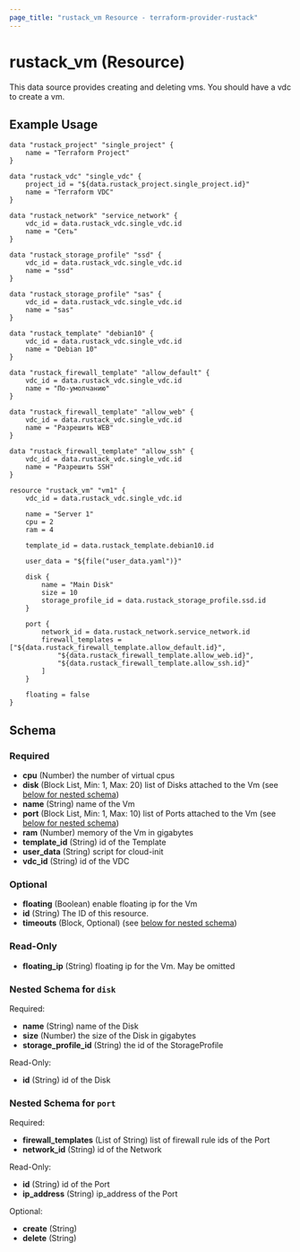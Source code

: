 ```yaml
---
page_title: "rustack_vm Resource - terraform-provider-rustack"
---
```

# rustack_vm (Resource)

This data source provides creating and deleting vms. You should have a vdc to create a vm.

## Example Usage

```hcl 
data "rustack_project" "single_project" {
    name = "Terraform Project"
}

data "rustack_vdc" "single_vdc" {
    project_id = "${data.rustack_project.single_project.id}"
    name = "Terraform VDC"
}

data "rustack_network" "service_network" {
    vdc_id = data.rustack_vdc.single_vdc.id
    name = "Сеть"
}

data "rustack_storage_profile" "ssd" {
    vdc_id = data.rustack_vdc.single_vdc.id
    name = "ssd"
}

data "rustack_storage_profile" "sas" {
    vdc_id = data.rustack_vdc.single_vdc.id
    name = "sas"
}

data "rustack_template" "debian10" {
    vdc_id = data.rustack_vdc.single_vdc.id
    name = "Debian 10"
}

data "rustack_firewall_template" "allow_default" {
    vdc_id = data.rustack_vdc.single_vdc.id
    name = "По-умолчанию"
}

data "rustack_firewall_template" "allow_web" {
    vdc_id = data.rustack_vdc.single_vdc.id
    name = "Разрешить WEB"
}

data "rustack_firewall_template" "allow_ssh" {
    vdc_id = data.rustack_vdc.single_vdc.id
    name = "Разрешить SSH"
}

resource "rustack_vm" "vm1" {
    vdc_id = data.rustack_vdc.single_vdc.id

    name = "Server 1"
    cpu = 2
    ram = 4

    template_id = data.rustack_template.debian10.id

    user_data = "${file("user_data.yaml")}"

    disk {
        name = "Main Disk"
        size = 10
        storage_profile_id = data.rustack_storage_profile.ssd.id
    }

    port {
        network_id = data.rustack_network.service_network.id
        firewall_templates = ["${data.rustack_firewall_template.allow_default.id}",
            "${data.rustack_firewall_template.allow_web.id}",
            "${data.rustack_firewall_template.allow_ssh.id}"
        ]
    }

    floating = false
}
```

## Schema

### Required

- **cpu** (Number) the number of virtual cpus
- **disk** (Block List, Min: 1, Max: 20) list of Disks attached to the Vm (see [below for nested schema](#nestedblock--disk))
- **name** (String) name of the Vm
- **port** (Block List, Min: 1, Max: 10) list of Ports attached to the Vm (see [below for nested schema](#nestedblock--port))
- **ram** (Number) memory of the Vm in gigabytes
- **template_id** (String) id of the Template
- **user_data** (String) script for cloud-init
- **vdc_id** (String) id of the VDC

### Optional

- **floating** (Boolean) enable floating ip for the Vm
- **id** (String) The ID of this resource.
- **timeouts** (Block, Optional) (see [below for nested schema](#nestedblock--timeouts))

### Read-Only

- **floating_ip** (String) floating ip for the Vm. May be omitted

<a id="nestedblock--disk"></a>
### Nested Schema for `disk`

Required:

- **name** (String) name of the Disk
- **size** (Number) the size of the Disk in gigabytes
- **storage_profile_id** (String) the id of the StorageProfile

Read-Only:

- **id** (String) id of the Disk


<a id="nestedblock--port"></a>
### Nested Schema for `port`

Required:

- **firewall_templates** (List of String) list of firewall rule ids of the Port
- **network_id** (String) id of the Network

Read-Only:

- **id** (String) id of the Port
- **ip_address** (String) ip_address of the Port

Optional:

- **create** (String)
- **delete** (String)
